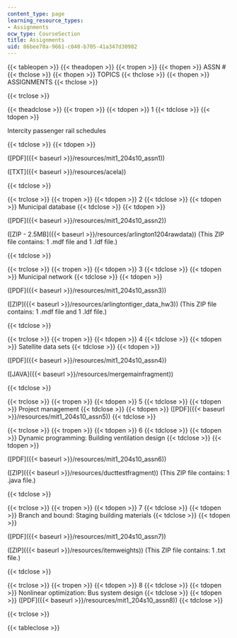 ```yaml
---
content_type: page
learning_resource_types:
- Assignments
ocw_type: CourseSection
title: Assignments
uid: 86bee70a-9661-c040-b705-41a347d30982
---
```


{{< tableopen >}}
{{< theadopen >}}
{{< tropen >}}
{{< thopen >}}
ASSN #
{{< thclose >}}
{{< thopen >}}
TOPICS
{{< thclose >}}
{{< thopen >}}
ASSIGNMENTS
{{< thclose >}}

{{< trclose >}}

{{< theadclose >}}
{{< tropen >}}
{{< tdopen >}}
1
{{< tdclose >}}
{{< tdopen >}}


Intercity passenger rail schedules


{{< tdclose >}}
{{< tdopen >}}


([PDF]({{< baseurl >}}/resources/mit1_204s10_assn1))

([TXT]({{< baseurl >}}/resources/acela))


{{< tdclose >}}

{{< trclose >}}
{{< tropen >}}
{{< tdopen >}}
2
{{< tdclose >}}
{{< tdopen >}}
Municipal database
{{< tdclose >}}
{{< tdopen >}}


([PDF]({{< baseurl >}}/resources/mit1_204s10_assn2))

([ZIP - 2.5MB]({{< baseurl >}}/resources/arlington1204rawdata)) (This ZIP file contains: 1 .mdf file and 1 .ldf file.)


{{< tdclose >}}

{{< trclose >}}
{{< tropen >}}
{{< tdopen >}}
3
{{< tdclose >}}
{{< tdopen >}}
Municipal network
{{< tdclose >}}
{{< tdopen >}}


([PDF]({{< baseurl >}}/resources/mit1_204s10_assn3))

([ZIP]({{< baseurl >}}/resources/arlingtontiger_data_hw3)) (This ZIP file contains: 1 .mdf file and 1 .ldf file.)


{{< tdclose >}}

{{< trclose >}}
{{< tropen >}}
{{< tdopen >}}
4
{{< tdclose >}}
{{< tdopen >}}
Satellite data sets
{{< tdclose >}}
{{< tdopen >}}


([PDF]({{< baseurl >}}/resources/mit1_204s10_assn4))

([JAVA]({{< baseurl >}}/resources/mergemainfragment))


{{< tdclose >}}

{{< trclose >}}
{{< tropen >}}
{{< tdopen >}}
5
{{< tdclose >}}
{{< tdopen >}}
Project management
{{< tdclose >}}
{{< tdopen >}}
([PDF]({{< baseurl >}}/resources/mit1_204s10_assn5))
{{< tdclose >}}

{{< trclose >}}
{{< tropen >}}
{{< tdopen >}}
6
{{< tdclose >}}
{{< tdopen >}}
Dynamic programming: Building ventilation design
{{< tdclose >}}
{{< tdopen >}}


([PDF]({{< baseurl >}}/resources/mit1_204s10_assn6))

([ZIP]({{< baseurl >}}/resources/ducttestfragment)) (This ZIP file contains: 1 .java file.)


{{< tdclose >}}

{{< trclose >}}
{{< tropen >}}
{{< tdopen >}}
7
{{< tdclose >}}
{{< tdopen >}}
Branch and bound: Staging building materials
{{< tdclose >}}
{{< tdopen >}}


([PDF]({{< baseurl >}}/resources/mit1_204s10_assn7))

([ZIP]({{< baseurl >}}/resources/itemweights)) (This ZIP file contains: 1 .txt file.)


{{< tdclose >}}

{{< trclose >}}
{{< tropen >}}
{{< tdopen >}}
8
{{< tdclose >}}
{{< tdopen >}}
Nonlinear optimization: Bus system design
{{< tdclose >}}
{{< tdopen >}}
([PDF]({{< baseurl >}}/resources/mit1_204s10_assn8))
{{< tdclose >}}

{{< trclose >}}

{{< tableclose >}}